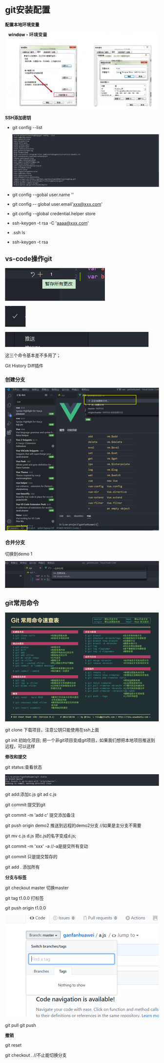 # git安装配置

**配置本地环境变量**

![1586862943521](../../.vuepress/public/assets/img/1586862943521.png)

**SSH添加密钥**

- git config --list

  ![1586863572240](../../.vuepress/public/assets/img/1586863572240.png)

- git config --gobal user.name ''

  

- git config -- global user.email'xxx@xxx.com'

- git config --global credential.helper store

- ssh-keygen -t rsa -C 'aaaa@xxx.com'

- .ssh ls

- ssh-keygen -t rsa  

## vs-code操作git



![1586866183121](../../.vuepress/public/assets/img/1586866183121.png)

![1586866189669](../../.vuepress/public/assets/img/1586866189669.png)

![1586866196314](../../.vuepress/public/assets/img/1586866196314.png)

这三个命令基本差不多用了；

Git History Diff插件

### 创建分支

![1586866339761](../../.vuepress/public/assets/img/1586866339761.png)

### 合并分支

切换到demo 1

![1586866547759](../../.vuepress/public/assets/img/1586866547759.png)

## git常用命令

![img](../../.vuepress/public/assets/img/1107536-20180809204607665-951328966.png)

git clone 下载项目，注意公钥只能使用在ssh上面

git init 初始化项目; 把一个非git项目变成git项目，如果我们想把本地项目推送到远程，可以这样

**修改和提交**

git status:查看状态

![1586867335094](../../.vuepress/public/assets/img/1586867335094.png)

git add:添加c.js  git ad c.js

git commit:提交到git

git commit -m 'add c'  提交添加备注

git push origin demo2 推送到远程的demo2分支  //如果是主分支不需要

git mv c.js d.js 把c.js的名字变成d.js;

git commit -m 'xxx' -a  //-a是提交所有变动

git commit 只是提交暂存的

git add . 添加所有

**分支与标签**

git checkout master 切换master

git tag  t1.0.0  打标签

git push origin t1.0.0

![1586869110547](../../.vuepress/public/assets/img/1586869110547.png)

git pull git push

**撤销**

git reset

git checkout .   //不止能切换分支